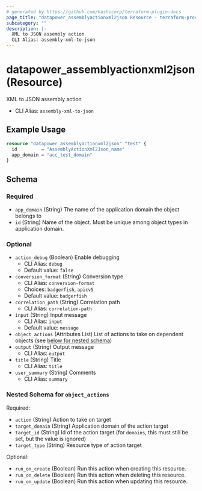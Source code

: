```yaml
---
# generated by https://github.com/hashicorp/terraform-plugin-docs
page_title: "datapower_assemblyactionxml2json Resource - terraform-provider-datapower"
subcategory: ""
description: |-
  XML to JSON assembly action
  CLI Alias: assembly-xml-to-json
---
```


# datapower_assemblyactionxml2json (Resource)

XML to JSON assembly action
  - CLI Alias: `assembly-xml-to-json`

## Example Usage

```terraform
resource "datapower_assemblyactionxml2json" "test" {
  id         = "AssemblyActionXml2Json_name"
  app_domain = "acc_test_domain"
}
```

<!-- schema generated by tfplugindocs -->
## Schema

### Required

- `app_domain` (String) The name of the application domain the object belongs to
- `id` (String) Name of the object. Must be unique among object types in application domain.

### Optional

- `action_debug` (Boolean) Enable debugging
  - CLI Alias: `debug`
  - Default value: `false`
- `conversion_format` (String) Conversion type
  - CLI Alias: `conversion-format`
  - Choices: `badgerfish`, `apicv5`
  - Default value: `badgerfish`
- `correlation_path` (String) Correlation path
  - CLI Alias: `correlation-path`
- `input` (String) Input message
  - CLI Alias: `input`
  - Default value: `message`
- `object_actions` (Attributes List) List of actions to take on dependent objects (see [below for nested schema](#nestedatt--object_actions))
- `output` (String) Output message
  - CLI Alias: `output`
- `title` (String) Title
  - CLI Alias: `title`
- `user_summary` (String) Comments
  - CLI Alias: `summary`

<a id="nestedatt--object_actions"></a>
### Nested Schema for `object_actions`

Required:

- `action` (String) Action to take on target
- `target_domain` (String) Application domain of the action target
- `target_id` (String) Id of the action target (for `domains`, this must still be set, but the value is ignored)
- `target_type` (String) Resource type of action target

Optional:

- `run_on_create` (Boolean) Run this action when creating this resource.
- `run_on_delete` (Boolean) Run this action when deleting this resource.
- `run_on_update` (Boolean) Run this action when updating this resource.
